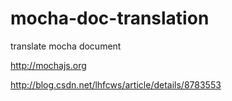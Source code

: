 # mocha-doc-translation
translate mocha document

http://mochajs.org

http://blog.csdn.net/lhfcws/article/details/8783553